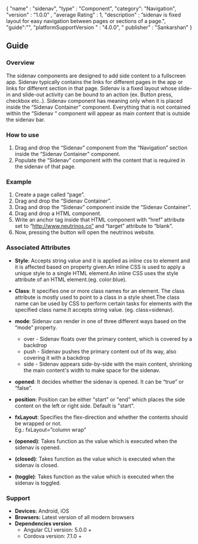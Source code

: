 {
  "name" : "sidenav",
  "type" : "Component",
  "category": "Navigation",
  "version" : "1.0.0" ,
  "average Rating" : 1,
  "description" : ”sidenav is fixed layout for easy navigation between pages or sections of a page.",
    "guide":"",
   "platformSupportVersion " : "4.0.0",
  " publisher" : "Sankarshan"
}


## Guide
### Overview
The sidenav components are designed to add side content to a fullscreen app. Sidenav typically contains the links for different pages in the app or links for different section in that page. Sidenav is a fixed layout whose slide-in and slide-out activity can be bound to an action (ex. Button press, checkbox etc..). 
Sidenav component has meaning only when it is placed inside the “Sidenav Container” component.
Everything that is not contained within the “Sidenav “ component will appear as main content that is outside the sidenav bar.
### How to use

1. Drag and drop the “Sidenav” component from the “Navigation” section inside the “Sidenav Container” component.
2. Populate the “Sidenav” component with the content that is required in the sidenav of that page.

### Example

1. Create a page called “page”.
2. Drag and drop the “Sidenav Container”.
3. Drag and drop the “Sidenav” component inside the “Sidenav Container”.
4. Drag and drop a HTML component.
5. Write an anchor tag inside that HTML component with “href” attribute set to “http://www.neutrinos.co”  and “target” attribute to “blank”.
6. Now, pressing the button will open the neutrinos website.

### Associated Attributes
- **Style**: Accepts string value and it is applied as inline css to element and it is affected based on property given.An inline CSS is used to apply a unique style to a single HTML element.An inline CSS uses the style attribute of an HTML element.(eg. color:blue).
- **Class**: It specifies one or more class names for an element. The class attribute is mostly used to point to a class in a style sheet.The class name can be used by CSS to perform certain tasks for elements with the specified class name.It accepts string value.   (eg. class=sidenav).

- **mode**: Sidenav can render in one of three different ways based on the “mode” property.
	* over - Sidenav floats over the primary content, which is covered by a backdrop
	* push - Sidenav pushes the primary content out of its way, also covering it with a backdrop
	* side - Sidenav appears side-by-side with the main content, shrinking the main content's width to make space for the sidenav.
- **opened**: It decides whether the sidenav is opened. It can be “true” or “false”.
- **position**: Position can be either "start" or "end" which places the side content on the left or right side. Default is "start".

- **fxLayout**: Specifies the flex-direction and whether the contents should be wrapped or not.  
Eg.: fxLayout=”column wrap”

- **(opened)**: Takes function as the value which is executed when the sidenav is opened.

- **(closed)**: Takes function as the value which is executed when the sidenav is closed.

- **(toggle)**: Takes function as the value which is executed when the sidenav is toggled.




### Support
- **Devices:** Android, iOS
- **Browsers:**  Latest version of all modern browsers
- **Dependencies version** 
	- Angular CLI version: 5.0.0 + 
	- Cordova version: 7.1.0 +


